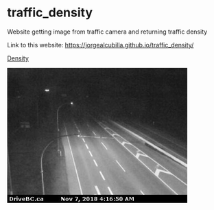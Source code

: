 # traffic_density
Website getting image from traffic camera and returning traffic density

Link to this website: https://jorgealcubilla.github.io/traffic_density/


<object data="web_data/density.txt" type="text/plain"
width="600" style="height: 25px">
<a href="web_data/density.txt">Density</a>
</object>


<img src="web_data/img.jpg" alt="traffic_cam">
